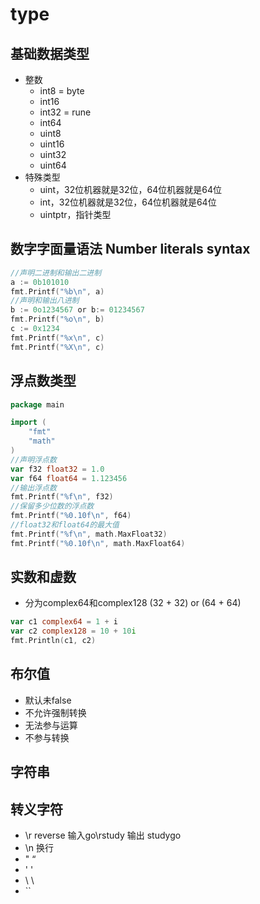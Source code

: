 # type
## 基础数据类型
+ 整数
  + int8 = byte
  + int16
  + int32 = rune
  + int64
  + uint8
  + uint16
  + uint32
  + uint64
+ 特殊类型
  + uint，32位机器就是32位，64位机器就是64位
  + int，32位机器就是32位，64位机器就是64位
  + uintptr，指针类型
## 数字字面量语法 Number literals syntax
```go
//声明二进制和输出二进制
a := 0b101010
fmt.Printf("%b\n", a)
//声明和输出八进制
b := 0o1234567 or b:= 01234567
fmt.Printf("%o\n", b)
c := 0x1234
fmt.Printf("%x\n", c)
fmt.Printf("%X\n", c)
```
## 浮点数类型
```go
package main

import (
	"fmt"
	"math"
)
//声明浮点数
var f32 float32 = 1.0
var f64 float64 = 1.123456
//输出浮点数
fmt.Printf("%f\n", f32)
//保留多少位数的浮点数
fmt.Printf("%0.10f\n", f64)
//float32和float64的最大值
fmt.Printf("%f\n", math.MaxFloat32)
fmt.Printf("%0.10f\n", math.MaxFloat64)
```
## 实数和虚数
+ 分为complex64和complex128 (32 + 32) or (64 + 64)
```go
var c1 complex64 = 1 + i
var c2 complex128 = 10 + 10i
fmt.Println(c1, c2)
```
## 布尔值
+ 默认未false
+ 不允许强制转换
+ 无法参与运算
+ 不参与转换
## 字符串
## 转义字符
+ \r reverse 输入go\rstudy 输出 studygo
+ \n 换行
+ \" “
+ \' '
+ \\ \
+ ``
